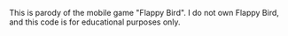 This is parody of the mobile game "Flappy Bird". I do not own Flappy Bird, and this code is for educational purposes only. 
